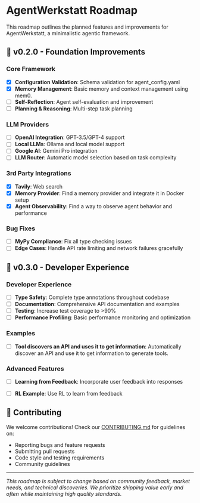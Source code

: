 # AgentWerkstatt Roadmap

This roadmap outlines the planned features and improvements for AgentWerkstatt, a minimalistic agentic framework.

## 🚀 v0.2.0 - Foundation Improvements

### Core Framework
- [x] **Configuration Validation**: Schema validation for agent_config.yaml
- [x] **Memory Management**: Basic memory and context management using mem0.
- [ ] **Self-Reflection**: Agent self-evaluation and improvement
- [ ] **Planning & Reasoning**: Multi-step task planning

### LLM Providers
- [ ] **OpenAI Integration**: GPT-3.5/GPT-4 support
- [ ] **Local LLMs**: Ollama and local model support
- [ ] **Google AI**: Gemini Pro integration
- [ ] **LLM Router**: Automatic model selection based on task complexity

### 3rd Party Integrations
- [x] **Tavily**: Web search
- [x] **Memory Provider**: Find a memory provider and integrate it in Docker setup
- [x] **Agent Observability**: Find a way to observe agent behavior and performance

### Bug Fixes
- [ ] **MyPy Compliance**: Fix all type checking issues
- [ ] **Edge Cases**: Handle API rate limiting and network failures gracefully

## 🔧 v0.3.0 - Developer Experience

### Developer Experience
- [ ] **Type Safety**: Complete type annotations throughout codebase
- [ ] **Documentation**: Comprehensive API documentation and examples
- [ ] **Testing**: Increase test coverage to >90%
- [ ] **Performance Profiling**: Basic performance monitoring and optimization

### Examples
- [ ] **Tool discovers an API and uses it to get information**: Automatically discover an API and use it to get information to generate tools.

### Advanced Features
- [ ] **Learning from Feedback**: Incorporate user feedback into responses
- [ ] **RL Example**: Use RL to learn from feedback


## 🤝 Contributing

We welcome contributions! Check our [CONTRIBUTING.md](CONTRIBUTING.md) for guidelines on:
- Reporting bugs and feature requests
- Submitting pull requests
- Code style and testing requirements
- Community guidelines


---

*This roadmap is subject to change based on community feedback, market needs, and technical discoveries. We prioritize shipping value early and often while maintaining high quality standards.*
